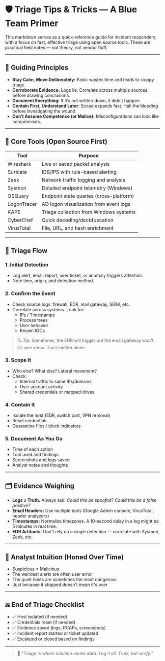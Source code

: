 # 🛡️ Triage Tips & Tricks — A Blue Team Primer

This markdown serves as a quick-reference guide for incident responders, with a focus on fast, effective triage using open source tools. These are practical field notes — not theory, not vendor fluff.

---

## 🧭 Guiding Principles

- **Stay Calm, Move Deliberately:** Panic wastes time and leads to sloppy triage.
- **Corroborate Evidence:** Logs lie. Correlate across multiple sources before drawing conclusions.
- **Document Everything:** If it’s not written down, it didn’t happen.
- **Contain First, Understand Later:** Scope expands fast. Halt the bleeding before investigating the wound.
- **Don’t Assume Competence (or Malice):** Misconfigurations can look like compromises.

---

## 🔧 Core Tools (Open Source First)

| Tool         | Purpose                                 |
|--------------|-----------------------------------------|
| Wireshark    | Live or saved packet analysis           |
| Suricata     | IDS/IPS with rule-based alerting        |
| Zeek         | Network traffic logging and analysis    |
| Sysmon       | Detailed endpoint telemetry (Windows)   |
| OSQuery      | Endpoint state queries (cross-platform) |
| LogonTracer  | AD logon visualization from event logs  |
| KAPE         | Triage collection from Windows systems  |
| CyberChef    | Quick decoding/deobfuscation            |
| VirusTotal   | File, URL, and hash enrichment          |

---

## 📓 Triage Flow

### 1. **Initial Detection**
- Log alert, email report, user ticket, or anomaly triggers attention.
- Note time, origin, and detection method.

### 2. **Confirm the Event**
- Check source logs: firewall, EDR, mail gateway, SIEM, etc.
- Correlate across systems. Look for:
  - IPs / Timestamps
  - Process trees
  - User behavior
  - Known IOCs

> 🔍 _Tip:_ Sometimes, the EDR will trigger but the email gateway won't. Or vice versa. Trust neither alone.

### 3. **Scope It**
- Who else? What else? Lateral movement?
- Check:
  - Internal traffic to same IPs/domains
  - User account activity
  - Shared credentials or mapped drives

### 4. **Contain It**
- Isolate the host (EDR, switch port, VPN removal)
- Reset credentials
- Quarantine files / block indicators

### 5. **Document As You Go**
- Time of each action
- Tool used and findings
- Screenshots and logs saved
- Analyst notes and thoughts

---

## 🗂️ Evidence Weighing

- **Logs ≠ Truth.** Always ask: _Could this be spoofed?_ _Could this be a false positive?_
- **Email Headers:** Use multiple tools (Google Admin console, VirusTotal, header analyzers)
- **Timestamps:** Normalize timezones. A 10-second delay in a log might be 5 minutes in real time.
- **EDR Artifacts:** Don't rely on a single detection — correlate with Sysmon, Zeek, etc.

---

## 🧠 Analyst Intuition (Honed Over Time)

- Suspicious ≠ Malicious
- The weirdest alerts are often user error
- The quiet hosts are sometimes the most dangerous
- Just because it stopped doesn't mean it's over

---

## 🔚 End of Triage Checklist

- ✅ Host isolated (if needed)
- ✅ Credentials reset (if needed)
- ✅ Evidence saved (logs, PCAPs, screenshots)
- ✅ Incident report started or ticket updated
- ✅ Escalated or closed based on findings

---

> 📌 _"Triage is where intuition meets data. Log it all. Trust, but verify."_
